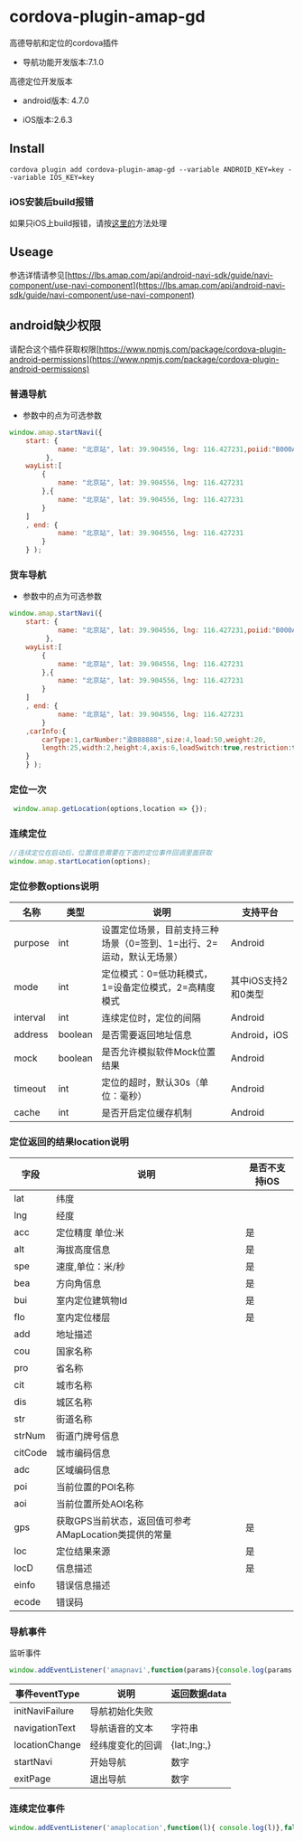 # cordova-plugin-amap-gd

高德导航和定位的cordova插件

- 导航功能开发版本:7.1.0

高德定位开发版本

- android版本: 4.7.0 

- iOS版本:2.6.3

## Install 

`cordova plugin add cordova-plugin-amap-gd --variable ANDROID_KEY=key --variable IOS_KEY=key`

### iOS安装后build报错

如果只iOS上build报错，请按[这里的](https://lbs.amap.com/api/ios-location-sdk/guide/create-project/cocoapods)方法处理

## Useage

参选详情请参见[https://lbs.amap.com/api/android-navi-sdk/guide/navi-component/use-navi-component](https://lbs.amap.com/api/android-navi-sdk/guide/navi-component/use-navi-component)

## android缺少权限

请配合这个插件获取权限[https://www.npmjs.com/package/cordova-plugin-android-permissions](https://www.npmjs.com/package/cordova-plugin-android-permissions)

### 普通导航

- 参数中的点为可选参数

```js
window.amap.startNavi({
    start: { 
            name: "北京站", lat: 39.904556, lng: 116.427231,poiid:"B000A83M61"
         },
    wayList:[
        { 
            name: "北京站", lat: 39.904556, lng: 116.427231 
        },{ 
            name: "北京站", lat: 39.904556, lng: 116.427231 
        }
    ]
    , end: { 
            name: "北京站", lat: 39.904556, lng: 116.427231 
        }
    } );

```
### 货车导航

- 参数中的点为可选参数

```js
window.amap.startNavi({
    start: { 
            name: "北京站", lat: 39.904556, lng: 116.427231,poiid:"B000A83M61"
         },
    wayList:[
        { 
            name: "北京站", lat: 39.904556, lng: 116.427231 
        },{ 
            name: "北京站", lat: 39.904556, lng: 116.427231 
        }
    ]
    , end: { 
            name: "北京站", lat: 39.904556, lng: 116.427231 
        }
    ,carInfo:{
        carType:1,carNumber:"渝B88888",size:4,load:50,weight:20,
        length:25,width:2,height:4,axis:6,loadSwitch:true,restriction:true
    }
    } );
```
### 定位一次

```js
 window.amap.getLocation(options,location => {});
```
### 连续定位

```js
//连续定位在启动后，位置信息需要在下面的定位事件回调里面获取
window.amap.startLocation(options);
```

### 定位参数options说明

|名称|类型|说明|支持平台
|--|--|--|--|
|purpose|int|设置定位场景，目前支持三种场景（0=签到、1=出行、2=运动，默认无场景）|Android|
|mode|int|定位模式：0=低功耗模式，1=设备定位模式，2=高精度模式|其中iOS支持2和0类型|
|interval|int|连续定位时，定位的间隔|Android|
|address|boolean|是否需要返回地址信息|Android，iOS|
|mock|boolean|是否允许模拟软件Mock位置结果|Android|
|timeout|int|定位的超时，默认30s（单位：毫秒）|Android|
|cache|int|是否开启定位缓存机制|Android|

### 定位返回的结果location说明

|字段|说明|是否不支持iOS|
|--|--|--|
|lat|纬度|
|lng|经度|
|acc|定位精度 单位:米|是|
|alt|海拔高度信息|是|
|spe|速度,单位：米/秒|是|
|bea|方向角信息|是|
|bui|室内定位建筑物Id|是|
|flo|室内定位楼层|是|
|add|地址描述|
|cou|国家名称|
|pro|省名称|
|cit|城市名称|
|dis|城区名称|
|str|街道名称|
|strNum|街道门牌号信息|
|citCode|城市编码信息|
|adc|区域编码信息|
|poi|当前位置的POI名称|
|aoi|当前位置所处AOI名称|
|gps|获取GPS当前状态，返回值可参考AMapLocation类提供的常量|是|
|loc|定位结果来源|是|
|locD|信息描述|是|
|einfo|错误信息描述|
|ecode|错误码|

### 导航事件

监听事件
```js
window.addEventListener('amapnavi',function(params){console.log(params.eventType);console.log(params.data)},false);
```

|事件eventType|说明|返回数据data|
|--|--|--|
|initNaviFailure|导航初始化失败||
|navigationText|导航语音的文本|字符串|
|locationChange|经纬度变化的回调|{lat:,lng:,}|
|startNavi|开始导航|数字|
|exitPage|退出导航|数字|

### 连续定位事件

```js
window.addEventListener('amaplocation',function(l){ console.log(l)},false);
```
